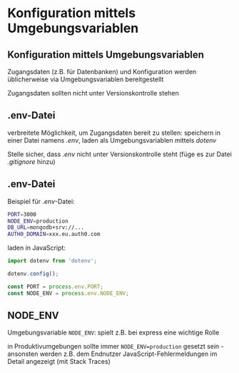 <!--
section almost duplicated in:
- node-web-development-with-node-and-express
- node-and-mongodb
-->

# Konfiguration mittels Umgebungsvariablen

## Konfiguration mittels Umgebungsvariablen

Zugangsdaten (z.B. für Datenbanken) und Konfiguration werden üblicherweise via Umgebungsvariablen bereitgestellt

Zugangsdaten sollten nicht unter Versionskontrolle stehen

## .env-Datei

verbreitete Möglichkeit, um Zugangsdaten bereit zu stellen: speichern in einer Datei namens _.env_, laden als Umgebungsvariablen mittels _dotenv_

Stelle sicher, dass _.env_ nicht unter Versionskontrolle steht (füge es zur Datei _.gitignore_ hinzu)

## .env-Datei

Beispiel für _.env_-Datei:

```bash
PORT=3000
NODE_ENV=production
DB_URL=mongodb+srv://...
AUTH0_DOMAIN=xxx.eu.auth0.com
```

laden in JavaScript:

```js
import dotenv from 'dotenv';

dotenv.config();

const PORT = process.env.PORT;
const NODE_ENV = process.env.NODE_ENV;
```

## NODE_ENV

Umgebungsvariable `NODE_ENV`: spielt z.B. bei express eine wichtige Rolle

in Produktivumgebungen sollte immer `NODE_ENV=production` gesetzt sein - ansonsten werden z.B. dem Endnutzer JavaScript-Fehlermeldungen im Detail angezeigt (mit Stack Traces)
